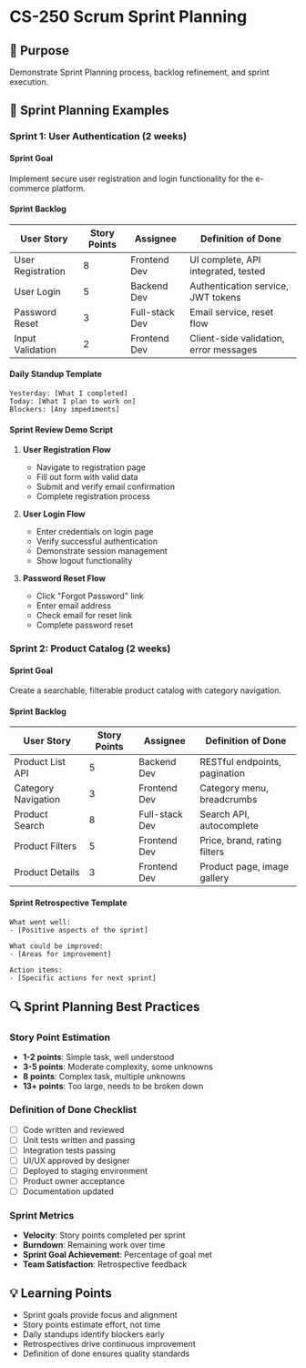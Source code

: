 # CS-250 Scrum Sprint Planning

## 🎯 Purpose
Demonstrate Sprint Planning process, backlog refinement, and sprint execution.

## 📝 Sprint Planning Examples

### Sprint 1: User Authentication (2 weeks)

#### Sprint Goal
Implement secure user registration and login functionality for the e-commerce platform.

#### Sprint Backlog
| User Story | Story Points | Assignee | Definition of Done |
|------------|--------------|----------|-------------------|
| User Registration | 8 | Frontend Dev | UI complete, API integrated, tested |
| User Login | 5 | Backend Dev | Authentication service, JWT tokens |
| Password Reset | 3 | Full-stack Dev | Email service, reset flow |
| Input Validation | 2 | Frontend Dev | Client-side validation, error messages |

#### Daily Standup Template
```
Yesterday: [What I completed]
Today: [What I plan to work on]
Blockers: [Any impediments]
```

#### Sprint Review Demo Script
1. **User Registration Flow**
   - Navigate to registration page
   - Fill out form with valid data
   - Submit and verify email confirmation
   - Complete registration process

2. **User Login Flow**
   - Enter credentials on login page
   - Verify successful authentication
   - Demonstrate session management
   - Show logout functionality

3. **Password Reset Flow**
   - Click "Forgot Password" link
   - Enter email address
   - Check email for reset link
   - Complete password reset

### Sprint 2: Product Catalog (2 weeks)

#### Sprint Goal
Create a searchable, filterable product catalog with category navigation.

#### Sprint Backlog
| User Story | Story Points | Assignee | Definition of Done |
|------------|--------------|----------|-------------------|
| Product List API | 5 | Backend Dev | RESTful endpoints, pagination |
| Category Navigation | 3 | Frontend Dev | Category menu, breadcrumbs |
| Product Search | 8 | Full-stack Dev | Search API, autocomplete |
| Product Filters | 5 | Frontend Dev | Price, brand, rating filters |
| Product Details | 3 | Frontend Dev | Product page, image gallery |

#### Sprint Retrospective Template
```
What went well:
- [Positive aspects of the sprint]

What could be improved:
- [Areas for improvement]

Action items:
- [Specific actions for next sprint]
```

## 🔍 Sprint Planning Best Practices

### Story Point Estimation
- **1-2 points**: Simple task, well understood
- **3-5 points**: Moderate complexity, some unknowns
- **8 points**: Complex task, multiple unknowns
- **13+ points**: Too large, needs to be broken down

### Definition of Done Checklist
- [ ] Code written and reviewed
- [ ] Unit tests written and passing
- [ ] Integration tests passing
- [ ] UI/UX approved by designer
- [ ] Deployed to staging environment
- [ ] Product owner acceptance
- [ ] Documentation updated

### Sprint Metrics
- **Velocity**: Story points completed per sprint
- **Burndown**: Remaining work over time
- **Sprint Goal Achievement**: Percentage of goal met
- **Team Satisfaction**: Retrospective feedback

## 💡 Learning Points
- Sprint goals provide focus and alignment
- Story points estimate effort, not time
- Daily standups identify blockers early
- Retrospectives drive continuous improvement
- Definition of done ensures quality standards

